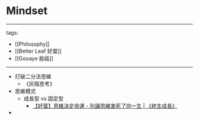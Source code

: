 # Mindset

---
tags:
  - [[Philosophy]]
  - [[Better Leaf 好葉]]
  - [[Gooaye 股癌]]
---


* 打破二分法思維
  * 《灰階思考》
* 思維模式
  * 成長型 vs 固定型
    * [【好葉】思維決定命運 - 別讓思維害死了你一生 | 《終生成長》](https://youtu.be/jbUJGkM4Ksk)
* 